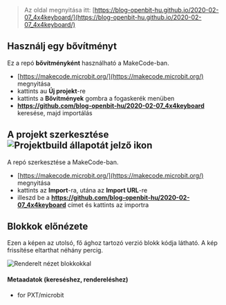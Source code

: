 
> Az oldal megnyitása itt: [https://blog-openbit-hu.github.io/2020-02-07_4x4keyboard/](https://blog-openbit-hu.github.io/2020-02-07_4x4keyboard/)

## Használj egy bővítményt

Ez a repó **bővítményként** használható a MakeCode-ban.

* [https://makecode.microbit.org/](https://makecode.microbit.org/) megnyitása
* kattints au **Új projekt**-re
* kattints a **Bővítmények** gombra a fogaskerék menüben
* **https://github.com/blog-openbit-hu/2020-02-07_4x4keyboard** keresése, majd importálás

## A projekt szerkesztése ![Projektbuild állapotát jelző ikon](https://github.com/blog-openbit-hu/2020-02-07_4x4keyboard/workflows/MakeCode/badge.svg)

A repó szerkesztése a MakeCode-ban.

* [https://makecode.microbit.org/](https://makecode.microbit.org/) megnyitása
* kattints az **Import**-ra, utána az **Import URL**-re
* illeszd be a **https://github.com/blog-openbit-hu/2020-02-07_4x4keyboard** címet és kattints az importra

## Blokkok előnézete

Ezen a képen az utolsó, fő ághoz tartozó verzió blokk kódja látható.
A kép frissítése eltarthat néhány percig.

![Renderelt nézet blokkokkal](https://github.com/blog-openbit-hu/2020-02-07_4x4keyboard/raw/master/.github/makecode/blocks.png)

#### Metaadatok (kereséshez, rendereléshez)

* for PXT/microbit
<script src="https://makecode.com/gh-pages-embed.js"></script><script>makeCodeRender("{{ site.makecode.home_url }}", "{{ site.github.owner_name }}/{{ site.github.repository_name }}");</script>
